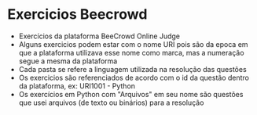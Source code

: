 # Exercicios Beecrowd
- Exercícios da plataforma BeeCrowd Online Judge <br>
- Alguns exercicios podem estar com o nome URI pois são da epoca em que a plataforma utilizava esse nome como marca, mas a numeração segue a mesma da plataforma <br>
- Cada pasta se refere a linguagem utilizada na resolução das questões <br>
- Os exercicios são referenciados de acordo com o id da questão dentro da plataforma, ex: URI1001 - Python <br>  
- Os exercícios em Python com "Arquivos" em seu nome são questões que usei arquivos (de texto ou binários) para a resolução <br>
